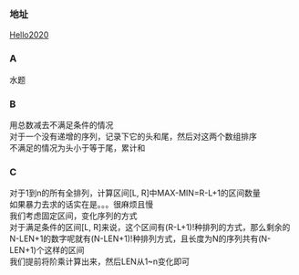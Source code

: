 ### 地址
[Hello2020](https://codeforces.com/contest/1284)

### A
水题

### B
用总数减去不满足条件的情况  
对于一个没有递增的序列，记录下它的头和尾，然后对这两个数组排序  
不满足的情况为头小于等于尾，累计和  

### C
对于1到n的所有全排列，计算区间[L, R]中MAX-MIN=R-L+1的区间数量  
如果暴力去求的话实在是。。。很麻烦且慢  
我们考虑固定区间，变化序列的方式  
对于满足条件的区间[L, R]来说，这个区间有(R-L+1)!种排列的方式，那么剩余的N-LEN+1的数字呢就有(N-LEN+1)!种排列方式，且长度为N的序列共有(N-LEN+1)个这样的区间  
我们提前将阶乘计算出来，然后LEN从1~n变化即可
